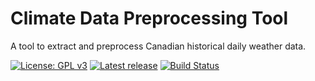 # Climate Data Preprocessing Tool
A tool to extract and preprocess Canadian historical daily weather data.

[![License: GPL v3](https://img.shields.io/badge/License-GPL%20v3-blue.svg)](./LICENSE)
[![Latest release](https://img.shields.io/github/release/cgq-qgc/climate-data-preprocessing-tool.svg)](https://github.com/cgq-qgc/climate-data-preprocessing-tool/releases)
[![Build Status](https://dev.azure.com/jean-sebastiengosselin/climate-data-preprocessing-tool/_apis/build/status/cgq-qgc.climate-data-preprocessing-tool?branchName=master)](https://dev.azure.com/jean-sebastiengosselin/climate-data-preprocessing-tool/_build/latest?definitionId=4&branchName=master)
